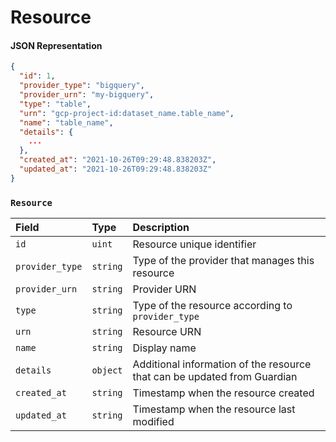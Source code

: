 # Resource

#### JSON Representation

```json
{
  "id": 1,
  "provider_type": "bigquery",
  "provider_urn": "my-bigquery",
  "type": "table",
  "urn": "gcp-project-id:dataset_name.table_name",
  "name": "table_name",
  "details": {
    ...
  },
  "created_at": "2021-10-26T09:29:48.838203Z",
  "updated_at": "2021-10-26T09:29:48.838203Z"
}
```

### `Resource`

| Field | Type | Description |
| :----- | :---- | :------ |
| `id` | `uint`| Resource unique identifier |
| `provider_type` | `string` |Type of the provider that manages this resource |
| `provider_urn` | `string` | Provider URN |
| `type` | `string`| Type of the resource according to `provider_type` |
| `urn` | `string` |Resource URN |
| `name` | `string` |Display name |
| `details` | `object` |Additional information of the resource that can be updated from Guardian |
| `created_at` | `string`| Timestamp when the resource created |
| `updated_at` | `string` | Timestamp when the resource last modified |
